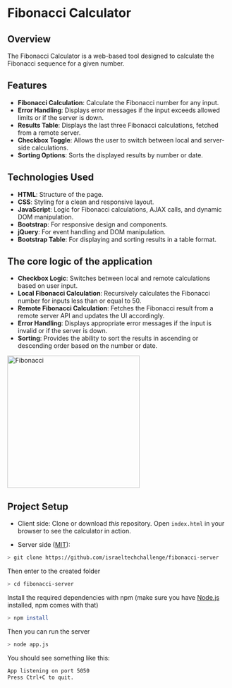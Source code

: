 # Fibonacci Calculator

## Overview
The Fibonacci Calculator is a web-based tool designed to calculate the Fibonacci sequence for a given number.

## Features
- **Fibonacci Calculation**: Calculate the Fibonacci number for any input.
- **Error Handling**: Displays error messages if the input exceeds allowed limits or if the server is down.
- **Results Table**: Displays the last three Fibonacci calculations, fetched from a remote server.
- **Checkbox Toggle**: Allows the user to switch between local and server-side calculations.
- **Sorting Options**: Sorts the displayed results by number or date.

## Technologies Used
- **HTML**: Structure of the page.
- **CSS**: Styling for a clean and responsive layout.
- **JavaScript**: Logic for Fibonacci calculations, AJAX calls, and dynamic DOM manipulation.
- **Bootstrap**: For responsive design and components.
- **jQuery**: For event handling and DOM manipulation.
- **Bootstrap Table**: For displaying and sorting results in a table format.

## The core logic of the application

- **Checkbox Logic**: Switches between local and remote calculations based on user input.
- **Local Fibonacci Calculation**: Recursively calculates the Fibonacci number for inputs less than or equal to 50.
- **Remote Fibonacci Calculation**: Fetches the Fibonacci result from a remote server API and updates the UI accordingly.
- **Error Handling**: Displays appropriate error messages if the input is invalid or if the server is down.
- **Sorting**: Provides the ability to sort the results in ascending or descending order based on the number or date.

<img width="300" alt="Fibonacci" src="https://github.com/user-attachments/assets/3aef7dcb-ef54-48ba-9c8b-e67048923764" />


## Project Setup

- Client side:
Clone or download *this* repository.
Open `index.html` in your browser to see the calculator in action.

- Server side ([MIT](https://choosealicense.com/licenses/mit/)):

```bash
> git clone https://github.com/israeltechchallenge/fibonacci-server
```

Then enter to the created folder

```bash
> cd fibonacci-server
```

Install the required dependencies with npm (make sure you have [Node.js](https://nodejs.org/) installed, npm comes with that)

```bash
> npm install
```

Then you can run the server

```bash
> node app.js
```

You should see something like this:

```bash
App listening on port 5050
Press Ctrl+C to quit.
```
